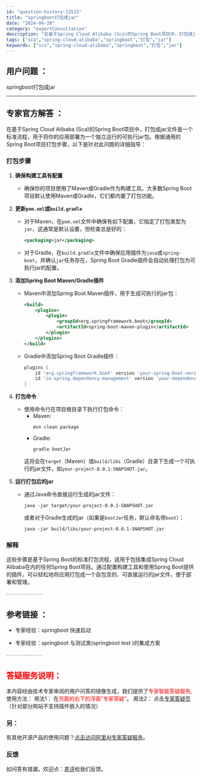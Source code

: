 ```yaml
---
id: "question-history-12515"
title: "springboot打包成jar"
date: "2024-04-28"
category: "expertConsultation"
description: "在基于Spring Cloud Alibaba (Sca)的Spring Boot项目中，打包成jar文件是一个标准流程，用于将你的应用部署为一个独立运行的可执行jar包。根据通用的Spring Boot项目打包步骤，以下是针对此问题的详细指导：### 打包步骤1. **确保构建工具有配置**   "
tags: ["sca","spring-cloud-alibaba","springboot","打包","jar"]
keywords: ["sca","spring-cloud-alibaba","springboot","打包","jar"]
---
```


## 用户问题 ： 
 springboot打包成jar  

---------------
## 专家官方解答 ：

在基于Spring Cloud Alibaba (Sca)的Spring Boot项目中，打包成jar文件是一个标准流程，用于将你的应用部署为一个独立运行的可执行jar包。根据通用的Spring Boot项目打包步骤，以下是针对此问题的详细指导：

### 打包步骤

1. **确保构建工具有配置**
   - 确保你的项目使用了Maven或Gradle作为构建工具。大多数Spring Boot项目默认使用Maven或Gradle，它们都内置了打包功能。

2. **更新`pom.xml`或`build.gradle`**
   - 对于Maven，在`pom.xml`文件中确保有如下配置，它指定了打包类型为`jar`，这通常是默认设置，但检查总是好的：
     ```xml
     <packaging>jar</packaging>
     ```
   - 对于Gradle，在`build.gradle`文件中确保应用插件为`java`或`spring-boot`，并确认`jar`任务存在，Spring Boot Gradle插件会自动处理打包为可执行jar的配置。

3. **添加Spring Boot Maven/Gradle插件**
   - Maven中添加Spring Boot Maven插件，用于生成可执行的jar包：
     ```xml
     <build>
         <plugins>
             <plugin>
                 <groupId>org.springframework.boot</groupId>
                 <artifactId>spring-boot-maven-plugin</artifactId>
             </plugin>
         </plugins>
     </build>
     ```
   - Gradle中添加Spring Boot Gradle插件：
     ```groovy
     plugins {
         id 'org.springframework.boot' version 'your-spring-boot-version'
         id 'io.spring.dependency-management' version 'your-dependency-management-version'
     }
     ```

4. **打包命令**
   - 使用命令行在项目根目录下执行打包命令：
     - Maven:
       ```
       mvn clean package
       ```
     - Gradle:
       ```
       gradle bootJar
       ```
     这将会在`target`（Maven）或`build/libs`（Gradle）目录下生成一个可执行的jar文件，如`your-project-0.0.1-SNAPSHOT.jar`。

5. **运行打包后的jar**
   - 通过Java命令直接运行生成的jar文件：
     ```
     java -jar target/your-project-0.0.1-SNAPSHOT.jar
     ```
     或者对于Gradle生成的jar（如果是`bootJar`任务，默认命名带`boot`）：
     ```
     java -jar build/libs/your-project-0.0.1-SNAPSHOT.jar
     ```

### 解释
这些步骤是基于Spring Boot的标准打包流程，适用于包括集成Spring Cloud Alibaba在内的任何Spring Boot项目。通过配置构建工具和使用Spring Boot提供的插件，可以轻松地将应用打包成一个自包含的、可直接运行的jar文件，便于部署和管理。


<font color="#949494">---------------</font> 


## 参考链接 ：

* 专家经验：springboot 快速启动 
 
 * 专家经验：springboot 与测试类(springboot test )的集成方案 


 <font color="#949494">---------------</font> 
 


## <font color="#FF0000">答疑服务说明：</font> 

本内容经由技术专家审阅的用户问答的镜像生成，我们提供了<font color="#FF0000">专家智能答疑服务</font>,使用方法：
用法1： 在<font color="#FF0000">页面的右下的浮窗”专家答疑“</font>。
用法2： 点击[专家答疑页](https://answer.opensource.alibaba.com/docs/intro)（针对部分网站不支持插件嵌入的情况）
### 另：


有其他开源产品的使用问题？[点击访问阿里AI专家答疑服务](https://answer.opensource.alibaba.com/docs/intro)。
### 反馈
如问答有错漏，欢迎点：[差评](https://ai.nacos.io/user/feedbackByEnhancerGradePOJOID?enhancerGradePOJOId=12608)给我们反馈。
